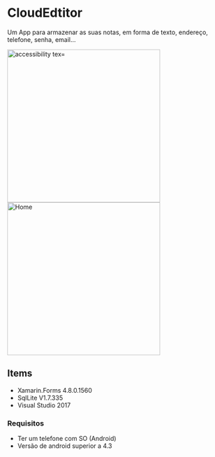# CloudEdtitor
Um App para armazenar as suas notas, em forma de texto, endereço, telefone, senha, email...

<p>
  <img src="https://user-images.githubusercontent.com/57480551/98097518-69d94200-1e8d-11eb-8494-16f499bfa555.png" width="350" alt="accessibility tex="Location">
  <img src="https://user-images.githubusercontent.com/57480551/98097523-6c3b9c00-1e8d-11eb-9d49-cd476dae11fe.png" width="350" title="Home">
</p>
    
## Items 

  - Xamarin.Forms 4.8.0.1560
  - SqlLite V1.7.335
  - Visual Studio 2017
### Requisitos
- Ter um telefone com SO (Android) 
- Versão de android superior a 4.3
